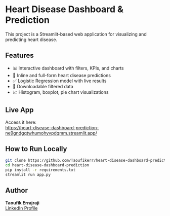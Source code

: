# Heart Disease Dashboard & Prediction

This project is a Streamlit-based web application for visualizing and predicting heart disease.

## Features

- 📊 Interactive dashboard with filters, KPIs, and charts
- 🧠 Inline and full-form heart disease predictions
- ✅ Logistic Regression model with live results
- 💾 Downloadable filtered data
- 📈 Histogram, boxplot, pie chart visualizations

## Live App

Access it here:  
https://heart-disease-dashboard-prediction-ne9gndgqtwhumohyvpdqmm.streamlit.app/

## How to Run Locally

```bash
git clone https://github.com/Taoufikerr/heart-disease-dashboard-prediction
cd heart-disease-dashboard-prediction
pip install -r requirements.txt
streamlit run app.py
```

## Author

**Taoufik Errajraji**  
[LinkedIn Profile](https://www.linkedin.com/in/taoufik-errajraji13/)